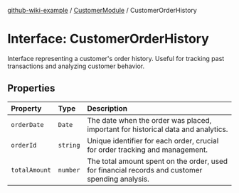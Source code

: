[github-wiki-example](../wiki/Home) / [CustomerModule](../wiki/CustomerModule) / CustomerOrderHistory

# Interface: CustomerOrderHistory

Interface representing a customer's order history.
Useful for tracking past transactions and analyzing customer behavior.

## Properties

| Property | Type | Description |
| :------ | :------ | :------ |
| `orderDate` | `Date` | The date when the order was placed, important for historical data and analytics. |
| `orderId` | `string` | Unique identifier for each order, crucial for order tracking and management. |
| `totalAmount` | `number` | The total amount spent on the order, used for financial records and customer spending analysis. |
